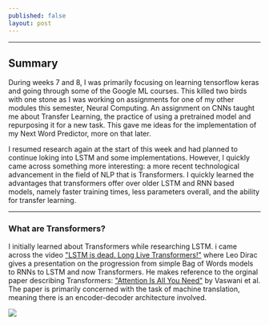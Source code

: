```yaml
---
published: false
layout: post
---
```

---
## Summary

During weeks 7 and 8, I was primarily focusing on learning tensorflow keras and going through some of the Google ML courses. This killed two birds with one stone as I was working on assignments for one of my other modules this semester, Neural Computing. An assignment on CNNs taught me about Transfer Learning, the practice of using a pretrained model and repurposing it for a new task. This gave me ideas for the implementation of my Next Word Predictor, more on that later.

I resumed research again at the start of this week and had planned to continue loking into LSTM and some implementations. However, I quickly came across something more interesting: a more recent technological advancement in the field of NLP that is Transformers. I quickly learned the advantages that transformers offer over older LSTM and RNN based models, namely faster training times, less parameters overall, and the ability for transfer learning.

---
### What are Transformers?
I initially learned about Transformers while researching LSTM. i came across the video ["LSTM is dead. Long Live Transformers!"](https://www.youtube.com/watch?v=S27pHKBEp30) where Leo Dirac gives a presentation on the progression from simple Bag of Words models to RNNs to LSTM and now Transformers. He makes reference to the orginal paper describing Transformers: ["Attention Is All You Need"](https://arxiv.org/pdf/1706.03762.pdf) by Vaswani et al. The paper is primarily concerned with the task of machine translation, meaning there is an encoder-decoder architecture involved.

![](https://i.imgur.com/4lWevrl.png)